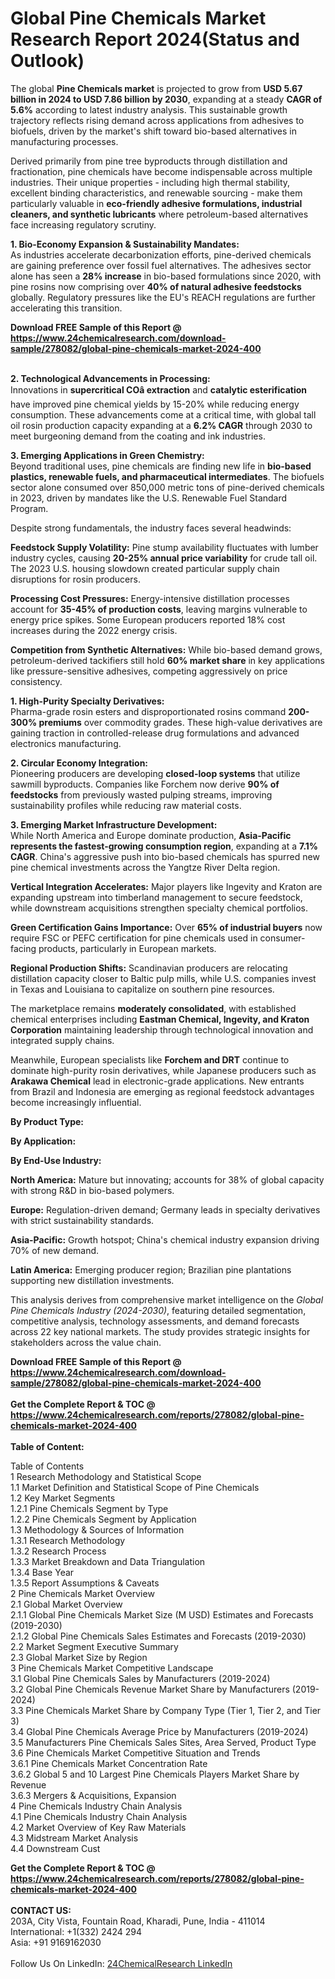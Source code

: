 <h1>Global Pine Chemicals Market Research Report 2024(Status and Outlook)</h1><p>The global <strong>Pine Chemicals market</strong> is projected to grow from <strong>USD 5.67 billion in 2024 to USD 7.86 billion by 2030</strong>, expanding at a steady <strong>CAGR of 5.6%</strong> according to latest industry analysis. This sustainable growth trajectory reflects rising demand across applications from adhesives to biofuels, driven by the market's shift toward bio-based alternatives in manufacturing processes.</p><p>Derived primarily from pine tree byproducts through distillation and fractionation, pine chemicals have become indispensable across multiple industries. Their unique properties - including high thermal stability, excellent binding characteristics, and renewable sourcing - make them particularly valuable in <strong>eco-friendly adhesive formulations, industrial cleaners, and synthetic lubricants</strong> where petroleum-based alternatives face increasing regulatory scrutiny.</p><p><strong>1. Bio-Economy Expansion &amp; Sustainability Mandates:</strong><br>
As industries accelerate decarbonization efforts, pine-derived chemicals are gaining preference over fossil fuel alternatives. The adhesives sector alone has seen a <strong>28% increase</strong> in bio-based formulations since 2020, with pine rosins now comprising over <strong>40% of natural adhesive feedstocks</strong> globally. Regulatory pressures like the EU's REACH regulations are further accelerating this transition.</p><div><b>Download FREE Sample of this Report @ 
            <a href="https://www.24chemicalresearch.com/download-sample/278082/global-pine-chemicals-market-2024-400">
            https://www.24chemicalresearch.com/download-sample/278082/global-pine-chemicals-market-2024-400</a></b></div><br><p><strong>2. Technological Advancements in Processing:</strong><br>
Innovations in <strong>supercritical COâ extraction</strong> and <strong>catalytic esterification</strong> have improved pine chemical yields by 15-20% while reducing energy consumption. These advancements come at a critical time, with global tall oil rosin production capacity expanding at a <strong>6.2% CAGR</strong> through 2030 to meet burgeoning demand from the coating and ink industries.</p><p><strong>3. Emerging Applications in Green Chemistry:</strong><br>
Beyond traditional uses, pine chemicals are finding new life in <strong>bio-based plastics, renewable fuels, and pharmaceutical intermediates</strong>. The biofuels sector alone consumed over 850,000 metric tons of pine-derived chemicals in 2023, driven by mandates like the U.S. Renewable Fuel Standard Program.</p><p>Despite strong fundamentals, the industry faces several headwinds:</p><p><strong>Feedstock Supply Volatility:</strong> Pine stump availability fluctuates with lumber industry cycles, causing <strong>20-25% annual price variability</strong> for crude tall oil. The 2023 U.S. housing slowdown created particular supply chain disruptions for rosin producers.</p><p><strong>Processing Cost Pressures:</strong> Energy-intensive distillation processes account for <strong>35-45% of production costs</strong>, leaving margins vulnerable to energy price spikes. Some European producers reported 18% cost increases during the 2022 energy crisis.</p><p><strong>Competition from Synthetic Alternatives:</strong> While bio-based demand grows, petroleum-derived tackifiers still hold <strong>60% market share</strong> in key applications like pressure-sensitive adhesives, competing aggressively on price consistency.</p><p><strong>1. High-Purity Specialty Derivatives:</strong><br>
Pharma-grade rosin esters and disproportionated rosins command <strong>200-300% premiums</strong> over commodity grades. These high-value derivatives are gaining traction in controlled-release drug formulations and advanced electronics manufacturing.</p><p><strong>2. Circular Economy Integration:</strong><br>
Pioneering producers are developing <strong>closed-loop systems</strong> that utilize sawmill byproducts. Companies like Forchem now derive <strong>90% of feedstocks</strong> from previously wasted pulping streams, improving sustainability profiles while reducing raw material costs.</p><p><strong>3. Emerging Market Infrastructure Development:</strong><br>
While North America and Europe dominate production, <strong>Asia-Pacific represents the fastest-growing consumption region</strong>, expanding at a <strong>7.1% CAGR</strong>. China's aggressive push into bio-based chemicals has spurred new pine chemical investments across the Yangtze River Delta region.</p><p><strong>Vertical Integration Accelerates:</strong> Major players like Ingevity and Kraton are expanding upstream into timberland management to secure feedstock, while downstream acquisitions strengthen specialty chemical portfolios.</p><p><strong>Green Certification Gains Importance:</strong> Over <strong>65% of industrial buyers</strong> now require FSC or PEFC certification for pine chemicals used in consumer-facing products, particularly in European markets.</p><p><strong>Regional Production Shifts:</strong> Scandinavian producers are relocating distillation capacity closer to Baltic pulp mills, while U.S. companies invest in Texas and Louisiana to capitalize on southern pine resources.</p><p>The marketplace remains <strong>moderately consolidated</strong>, with established chemical enterprises including <strong>Eastman Chemical, Ingevity, and Kraton Corporation</strong> maintaining leadership through technological innovation and integrated supply chains.</p><p>Meanwhile, European specialists like <strong>Forchem and DRT</strong> continue to dominate high-purity rosin derivatives, while Japanese producers such as <strong>Arakawa Chemical</strong> lead in electronic-grade applications. New entrants from Brazil and Indonesia are emerging as regional feedstock advantages become increasingly influential.</p><p><strong>By Product Type:</strong></p><p><strong>By Application:</strong></p><p><strong>By End-Use Industry:</strong></p><p><strong>North America:</strong> Mature but innovating; accounts for 38% of global capacity with strong R&amp;D in bio-based polymers.</p><p><strong>Europe:</strong> Regulation-driven demand; Germany leads in specialty derivatives with strict sustainability standards.</p><p><strong>Asia-Pacific:</strong> Growth hotspot; China's chemical industry expansion driving 70% of new demand.</p><p><strong>Latin America:</strong> Emerging producer region; Brazilian pine plantations supporting new distillation investments.</p><p>This analysis derives from comprehensive market intelligence on the <em>Global Pine Chemicals Industry (2024-2030)</em>, featuring detailed segmentation, competitive analysis, technology assessments, and demand forecasts across 22 key national markets. The study provides strategic insights for stakeholders across the value chain.</p><div><b>Download FREE Sample of this Report @ 
            <a href="https://www.24chemicalresearch.com/download-sample/278082/global-pine-chemicals-market-2024-400">
            https://www.24chemicalresearch.com/download-sample/278082/global-pine-chemicals-market-2024-400</a></b></div><br><div><b>Get the Complete Report & TOC @ 
            <a href="https://www.24chemicalresearch.com/reports/278082/global-pine-chemicals-market-2024-400">
            https://www.24chemicalresearch.com/reports/278082/global-pine-chemicals-market-2024-400</a></b></div><br>
            <b>Table of Content:</b><p>Table of Contents<br />
1 Research Methodology and Statistical Scope<br />
1.1 Market Definition and Statistical Scope of Pine Chemicals<br />
1.2 Key Market Segments<br />
1.2.1 Pine Chemicals Segment by Type<br />
1.2.2 Pine Chemicals Segment by Application<br />
1.3 Methodology & Sources of Information<br />
1.3.1 Research Methodology<br />
1.3.2 Research Process<br />
1.3.3 Market Breakdown and Data Triangulation<br />
1.3.4 Base Year<br />
1.3.5 Report Assumptions & Caveats<br />
2 Pine Chemicals Market Overview<br />
2.1 Global Market Overview<br />
2.1.1 Global Pine Chemicals Market Size (M USD) Estimates and Forecasts (2019-2030)<br />
2.1.2 Global Pine Chemicals Sales Estimates and Forecasts (2019-2030)<br />
2.2 Market Segment Executive Summary<br />
2.3 Global Market Size by Region<br />
3 Pine Chemicals Market Competitive Landscape<br />
3.1 Global Pine Chemicals Sales by Manufacturers (2019-2024)<br />
3.2 Global Pine Chemicals Revenue Market Share by Manufacturers (2019-2024)<br />
3.3 Pine Chemicals Market Share by Company Type (Tier 1, Tier 2, and Tier 3)<br />
3.4 Global Pine Chemicals Average Price by Manufacturers (2019-2024)<br />
3.5 Manufacturers Pine Chemicals Sales Sites, Area Served, Product Type<br />
3.6 Pine Chemicals Market Competitive Situation and Trends<br />
3.6.1 Pine Chemicals Market Concentration Rate<br />
3.6.2 Global 5 and 10 Largest Pine Chemicals Players Market Share by Revenue<br />
3.6.3 Mergers & Acquisitions, Expansion<br />
4 Pine Chemicals Industry Chain Analysis<br />
4.1 Pine Chemicals Industry Chain Analysis<br />
4.2 Market Overview of Key Raw Materials<br />
4.3 Midstream Market Analysis<br />
4.4 Downstream Cust</p><div><b>Get the Complete Report & TOC @ 
            <a href="https://www.24chemicalresearch.com/reports/278082/global-pine-chemicals-market-2024-400">
            https://www.24chemicalresearch.com/reports/278082/global-pine-chemicals-market-2024-400</a></b></div><br><b>CONTACT US:</b><br>
            203A, City Vista, Fountain Road, Kharadi, Pune, India - 411014<br>
            International: +1(332) 2424 294<br>
            Asia: +91 9169162030 <br><br>
            Follow Us On LinkedIn: <a href="https://www.linkedin.com/company/24chemicalresearch/">24ChemicalResearch LinkedIn</a>